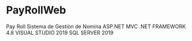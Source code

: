 # PayRollWeb
Pay Roll
Sistema de Gestiòn de Nomina ASP.NET MVC .NET FRAMEWORK 4.8 VISUAL STUDIO 2019 SQL SERVER 2019  
